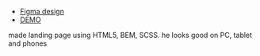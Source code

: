 - [Figma design](https://misha-lysak.github.io/THRIVE-TALK/)
- [DEMO](https://misha-lysak.github.io/THRIVE-TALK/)

made landing page using HTML5, BEM, SCSS.
he looks good on PC, tablet and phones

